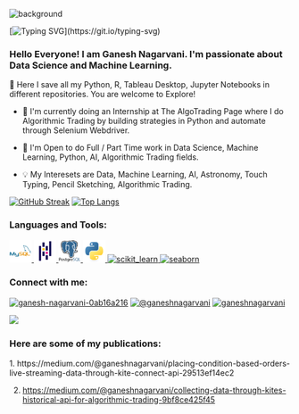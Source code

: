 ![background](https://user-images.githubusercontent.com/86476881/162972433-2a858cf9-e4a5-4b3b-84a6-9f4c855abaa8.jpg)

[![Typing SVG](https://readme-typing-svg.herokuapp.com?size=26&duration=6000&color=46F744&center=true&width=1000&lines=Hello+Visitor!%F0%9F%91%8B+This+is+Ganesh+Nagarvani;Welcome+to+my+GitHub!)](https://git.io/typing-svg)

### Hello Everyone! I am Ganesh Nagarvani. I'm passionate about Data Science and Machine Learning.

💾 Here I save all my Python, R, Tableau Desktop, Jupyter Notebooks in different repositories. You are welcome to Explore!

-  🏦 I'm currently doing an Internship at The AlgoTrading Page where I do Algorithmic Trading by building strategies in Python and automate through Selenium Webdriver.

- 🤝 I'm Open to do Full / Part Time work in Data Science, Machine Learning, Python, AI, Algorithmic Trading fields.

- 💡 My Interesets are Data, Machine Learning, AI, Astronomy, Touch Typing, Pencil Sketching, Algorithmic Trading.

[![GitHub Streak](http://github-readme-streak-stats.herokuapp.com?user=ganigithub&theme=neon-dark&date_format=M%20j%5B%2C%20Y%5D)](https://git.io/streak-stats)       [![Top Langs](https://github-readme-stats.vercel.app/api/top-langs/?username=ganigithub&layout=compact)](https://github.com/ganigithub/github-readme-stats)


<h3 align="left">Languages and Tools:</h3>
<p align="left"> <a href="https://www.mysql.com/" target="_blank" rel="noreferrer"> <img src="https://raw.githubusercontent.com/devicons/devicon/master/icons/mysql/mysql-original-wordmark.svg" alt="mysql" width="40" height="40"/> </a> <a href="https://pandas.pydata.org/" target="_blank" rel="noreferrer"> <img src="https://raw.githubusercontent.com/devicons/devicon/2ae2a900d2f041da66e950e4d48052658d850630/icons/pandas/pandas-original.svg" alt="pandas" width="40" height="40"/> </a> <a href="https://www.postgresql.org" target="_blank" rel="noreferrer"> <img src="https://raw.githubusercontent.com/devicons/devicon/master/icons/postgresql/postgresql-original-wordmark.svg" alt="postgresql" width="40" height="40"/> </a> <a href="https://www.python.org" target="_blank" rel="noreferrer"> <img src="https://raw.githubusercontent.com/devicons/devicon/master/icons/python/python-original.svg" alt="python" width="40" height="40"/> </a> <a href="https://scikit-learn.org/" target="_blank" rel="noreferrer"> <img src="https://upload.wikimedia.org/wikipedia/commons/0/05/Scikit_learn_logo_small.svg" alt="scikit_learn" width="40" height="40"/> </a> <a href="https://seaborn.pydata.org/" target="_blank" rel="noreferrer"> <img src="https://seaborn.pydata.org/_images/logo-mark-lightbg.svg" alt="seaborn" width="40" height="40"/> </a> </p>


<h3 align="left">Connect with me:</h3>
<p align="left">
<a href="https://www.linkedin.com/in/ganesh-nagarvani/" target="blank"><img align="center" src="https://raw.githubusercontent.com/rahuldkjain/github-profile-readme-generator/master/src/images/icons/Social/linked-in-alt.svg" alt="ganesh-nagarvani-0ab16a216" height="30" width="40" /></a>
<a href="https://medium.com/@ganeshnagarvani" target="blank"><img align="center" src="https://raw.githubusercontent.com/rahuldkjain/github-profile-readme-generator/master/src/images/icons/Social/medium.svg" alt="@ganeshnagarvani" height="30" width="40" /></a>
<a href="https://www.hackerrank.com/ganeshnagarvani" target="blank"><img align="center" src="https://raw.githubusercontent.com/rahuldkjain/github-profile-readme-generator/master/src/images/icons/Social/hackerrank.svg" alt="ganeshnagarvani" height="30" width="40" /></a>
</p>

[<img src="https://img.shields.io/badge/Email-ganeshnagarani%40gmail.com-orange">](mailto:ganeshnagarvani@gmail.com)

<h3 align="left">Here are some of my publications:</h3>
1. https://medium.com/@ganeshnagarvani/placing-condition-based-orders-live-streaming-data-through-kite-connect-api-29513ef14ec2

2. https://medium.com/@ganeshnagarvani/collecting-data-through-kites-historical-api-for-algorithmic-trading-9bf8ce425f45


